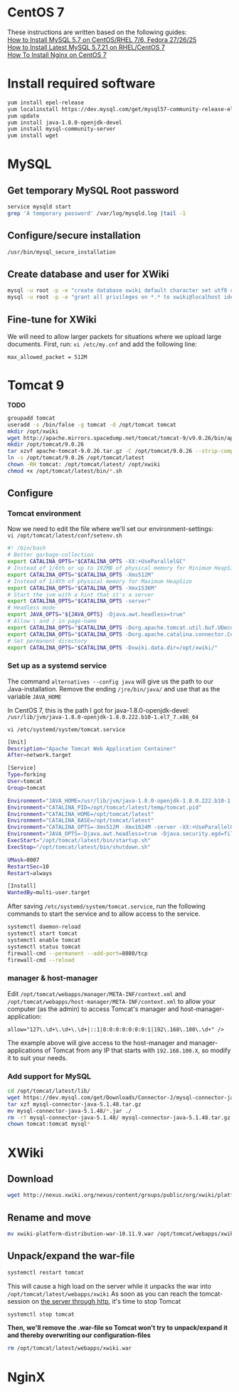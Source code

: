 # CentOS 7
These instructions are written based on the following guides:  
[How to Install MySQL 5.7 on CentOS/RHEL 7/6, Fedora 27/26/25](https://tecadmin.net/install-mysql-5-7-centos-rhel/)  
[How to Install Latest MySQL 5.7.21 on RHEL/CentOS 7](https://dinfratechsource.com/2018/11/10/how-to-install-latest-mysql-5-7-21-on-rhel-centos-7/)  
[How To Install Nginx on CentOS 7](https://www.digitalocean.com/community/tutorials/how-to-install-nginx-on-centos-7)  

# Install required software
```sh
yum install epel-release
yum localinstall https://dev.mysql.com/get/mysql57-community-release-el7-9.noarch.rpm
yum update
yum install java-1.8.0-openjdk-devel
yum install mysql-community-server
yum install wget
```

# MySQL

## Get temporary MySQL Root password
```sh
service mysqld start
grep 'A temporary password' /var/log/mysqld.log |tail -1
```

## Configure/secure installation
```sh
/usr/bin/mysql_secure_installation
```

## Create database and user for XWiki

```sh
mysql -u root -p -e "create database xwiki default character set utf8 collate utf8_bin"
mysql -u root -p -e "grant all privileges on *.* to xwiki@localhost identified by 'SOMETHING74f3H3r3?'"
```
## Fine-tune for XWiki

We will need to allow larger packets for situations where we upload large documents.
First, run: `vi /etc/my.cnf`
and add the following line:

```
max_allowed_packet = 512M
```

# Tomcat 9
**TODO**

```sh
groupadd tomcat
useradd -s /bin/false -g tomcat -d /opt/tomcat tomcat
mkdir /opt/xwiki
wget http://apache.mirrors.spacedump.net/tomcat/tomcat-9/v9.0.26/bin/apache-tomcat-9.0.26.tar.gz 
mkdir /opt/tomcat/9.0.26
tar xzvf apache-tomcat-9.0.26.tar.gz -C /opt/tomcat/9.0.26 --strip-components=1
ln -s /opt/tomcat/9.0.26 /opt/tomcat/latest
chown -RH tomcat: /opt/tomcat/latest/ /opt/xwiki
chmod +x /opt/tomcat/latest/bin/*.sh
```

## Configure

### Tomcat environment
Now we need to edit the file where we'll set our environment-settings:  
`vi /opt/tomcat/latest/conf/setenv.sh`

```sh
#! /bin/bash 
# Better garbage-collection 
export CATALINA_OPTS="$CATALINA_OPTS -XX:+UseParallelGC" 
# Instead of 1/6th or up to 192MB of physical memory for Minimum HeapSize 
export CATALINA_OPTS="$CATALINA_OPTS -Xms512M" 
# Instead of 1/4th of physical memory for Maximum HeapSize 
export CATALINA_OPTS="$CATALINA_OPTS -Xmx1536M" 
# Start the jvm with a hint that it's a server 
export CATALINA_OPTS="$CATALINA_OPTS -server" 
# Headless mode 
export JAVA_OPTS="${JAVA_OPTS} -Djava.awt.headless=true" 
# Allow \ and / in page-name 
export CATALINA_OPTS="$CATALINA_OPTS -Dorg.apache.tomcat.util.buf.UDecoder.ALLOW_ENCODED_SLASH=true" 
export CATALINA_OPTS="$CATALINA_OPTS -Dorg.apache.catalina.connector.CoyoteAdapter.ALLOW_BACKSLASH=true" 
# Set permanent directory 
export CATALINA_OPTS="$CATALINA_OPTS -Dxwiki.data.dir=/opt/xwiki/"
```

### Set up as a systemd service

The command `alternatives --config java` will give us the path to our Java-installation.
Remove the ending `/jre/bin/java/` and use that as the variable `JAVA_HOME`

In CentOS 7, this is the path I got for java-1.8.0-openjdk-devel: `/usr/lib/jvm/java-1.8.0-openjdk-1.8.0.222.b10-1.el7_7.x86_64`

`vi /etc/systemd/system/tomcat.service`

```sh
[Unit]
Description="Apache Tomcat Web Application Container"
After=network.target

[Service]
Type=forking
User=tomcat
Group=tomcat

Environment="JAVA_HOME=/usr/lib/jvm/java-1.8.0-openjdk-1.8.0.222.b10-1.el7_7.x86_64"
Environment="CATALINA_PID=/opt/tomcat/latest/temp/tomcat.pid"
Environment="CATALINA_HOME=/opt/tomcat/latest"
Environment="CATALINA_BASE=/opt/tomcat/latest"
Environment="CATALINA_OPTS=-Xms512M -Xmx1024M -server -XX:+UseParallelGC"
Environment="JAVA_OPTS=-Djava.awt.headless=true -Djava.security.egd=file:///dev/urandom"
ExecStart="/opt/tomcat/latest/bin/startup.sh"
ExecStop="/opt/tomcat/latest/bin/shutdown.sh"

UMask=0007
RestartSec=10
Restart=always

[Install]
WantedBy=multi-user.target
```

After saving `/etc/systemd/system/tomcat.service`, run the following commands to start the service and to allow access to the service.  

```sh
systemctl daemon-reload
systemctl start tomcat
systemctl enable tomcat
systemctl status tomcat
firewall-cmd --permanent --add-port=8080/tcp
firewall-cmd --reload
```

### manager & host-manager

Edit `/opt/tomcat/webapps/manager/META-INF/context.xml`
and `/opt/tomcat/webapps/host-manager/META-INF/context.xml`
to allow your computer (as the admin) to access Tomcat's manager and host-manager-application:

`allow="127\.\d+\.\d+\.\d+|::1|0:0:0:0:0:0:0:1|192\.168\.100\.\d+" />`

The example above will give access to the host-manager and manager-applications of Tomcat from any IP that starts with `192.168.100.X`, so modify it to suit your needs.

### Add support for MySQL

```sh
cd /opt/tomcat/latest/lib/
wget https://dev.mysql.com/get/Downloads/Connector-J/mysql-connector-java-5.1.48.tar.gz
tar xzf mysql-connector-java-5.1.48.tar.gz 
mv mysql-connector-java-5.1.48/*.jar ./
rm -rf mysql-connector-java-5.1.48/ mysql-connector-java-5.1.48.tar.gz
chown tomcat:tomcat mysql*
```

# XWiki

## Download

```sh
wget http://nexus.xwiki.org/nexus/content/groups/public/org/xwiki/platform/xwiki-platform-distribution-war/10.11.9/xwiki-platform-distribution-war-10.11.9.war --directory-prefix=/opt/tomcat/latest/
```

## Rename and move 

```sh
mv xwiki-platform-distribution-war-10.11.9.war /opt/tomcat/webapps/xwiki.war
```

## Unpack/expand the war-file

```sh
systemctl restart tomcat
```

This will cause a high load on the server while it unpacks the war into `/opt/tomcat/latest/webapps/xwiki`
As soon as you can reach the tomcat-session on [the server through http](http://your-server-name:8080), it's time to stop Tomcat

```sh
systemctl stop tomcat
```

**Then, we'll remove the .war-file so Tomcat won't try to unpack/expand it and thereby overwriting our configuration-files**

```sh
rm /opt/tomcat/latest/webapps/xwiki.war
```

# NginX
